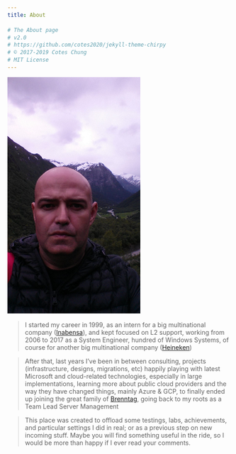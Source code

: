 ```yaml
---
title: About

# The About page
# v2.0
# https://github.com/cotes2020/jekyll-theme-chirpy
# © 2017-2019 Cotes Chung
# MIT License
---
```


![About page](/assets/img/favicons/about-300x533.png)

> I started my career in 1999, as an intern for a big multinational company ([Inabensa](http://www.abengoa.com/web/en/negocio/TI/)), and kept focused on L2 support, 
> working from 2006 to 2017 as a System Engineer, hundred of Windows Systems, of course for another big multinational company ([Heineken](https://www.heinekenespana.es/))

> After that, last years I’ve been in between consulting, projects (infrastructure, designs, migrations, etc) happily playing with latest Microsoft and cloud-related technologies, 
> especially in large implementations, learning more about public cloud providers and the way they have changed things, mainly Azure & GCP, to finally ended up joining the great family of 
> [Brenntag](https://www.brenntag.com/es-es/), going back to my roots as a Team Lead Server Management

>This place was created to offload some testings, labs, achievements, and particular settings I did in real; or as a previous step on new incoming stuff.
>Maybe you will find something useful in the ride, so I would be more than happy if I ever read your comments.